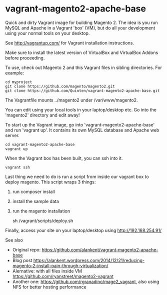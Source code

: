 vagrant-magento2-apache-base
============================

Quick and dirty Vagrant image for building Magento 2. The idea is you run
MySQL and Apache in a Vagrant 'box' (VM), but do all your development
using your normal tools on your desktop.

See http://vagrantup.com/ for Vagrant installation instructions.

Make sure to install the latest version of VirtualBox and VirtualBox Addons before proceeding.

To use, check out Magento 2 and this Vagrant files in sibling directories.
For example:

    cd myproject
    git clone https://github.com/magento/magento2.git
    git clone https://github.com/Quinten/vagrant-magento2-apache-base.git

The Vagrantfile mounts ../magento2 under /var/www/magento2.

You can edit using your local tools in your laptop/desktop etc. Go into the
'magento2' directory and edit away!

To start up the Vagrant image, go into 'vagrant-magento2-apache-base' and
run 'vagrant up'. It contains its own MySQL database and Apache web server.

    cd vagrant-magento2-apache-base
    vagrant up

When the Vagrant box has been built, you can ssh into it.

    vagrant ssh

Last thing we need to do is run a script from inside our vagrant box to deploy magento. This script wraps 3 things:
1. run composer install
2. install the sample data
3. run the magento installation

    sh /vagrant/scripts/deploy.sh

Finally, access your site on your laptop/desktop using http://192.168.254.91/

See also
* Original repo: https://github.com/alankent/vagrant-magento2-apache-base
* Blog post https://alankent.wordpress.com/2014/12/21/reducing-magento-2-install-pain-through-virtualization/
* Alernative: with all files inside VM https://github.com/ryanstreet/magento2-vagrant
* Another one: https://github.com/rgranadino/mage2_vagrant, also using NFS for better hosting performance





